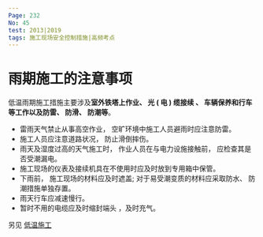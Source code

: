 ```yaml
---
Page: 232
No: 45
test: 2013|2019
tags: 施工现场安全控制措施|高频考点
---
```

# 雨期施工的注意事项
低温雨期施工措施主要涉及**室外铁塔上作业、 光 ( 电 ) 缆接续 、 车辆保养和行车等工作以及防雷、 防滑、 防潮等**。 

- 雷雨天气禁止从事高空作业， 空旷环境中施工人员避雨时应注意防雷。
- 施工人员应注意道路状况， 防止滑倒摔伤。
- 雨天及湿度过高的天气施工时， 作业人员在与电力设施接触前， 应检查其是否受潮漏电。 
- 施工现场的仪表及接续机具在不使用时应及时放到专用箱中保管。 
- 下雨前， 施工现场的材料应及时遮盖; 对于易受潮变质的材料应采取防水、 防潮措施单独存置。 
- 雨天行车应减速慢行。 
- 暂时不用的电缆应及时缩封端头 ，及时充气。

另见 [低温施工](|no90)